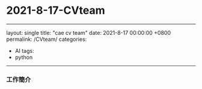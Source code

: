 # 2021-8-17-CVteam
---
layout: single
title: "cae cv team"
date:  2021-8-17 00:00:00 +0800
permalink: /CVteam/
categories: 
  - AI
tags:
  - python
---


### 工作簡介